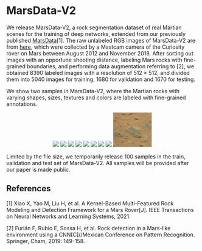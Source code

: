 # MarsData-V2
We release MarsData-V2, a rock segmentation dataset of real Martian scenes for the training of deep networks, extended from our previously published [MarsData](https://github.com/CVIR-Lab/MarsData)[1]. The raw unlabeled RGB images of MarsData-V2 are from [here](https://dominikschmidt.xyz/mars32k/), which were collected by a Mastcam camera of the Curiosity rover on Mars between August 2012 and November 2018. After sorting out images with an opportune shooting distance, labeling Mars rocks with fine-grained boundaries, and performing data augmentation referring to [2], we obtained 8390 labeled images with a resolution of 512 × 512, and divided them into 5040 images for training, 1680 for validation and 1670 for testing. 

We show two samples in MarsData-V2, where the Martian rocks with varying shapes, sizes, textures and colors are labeled with fine-grained annotations.

<div align=center>
  <img src=https://user-images.githubusercontent.com/20831138/156727546-c2019bb6-5167-47e8-b431-c4f9cda7a2f3.jpg width="20%" />
  <img src=https://user-images.githubusercontent.com/20831138/156726734-0d1a9f63-0ec5-401c-9433-04877ab82416.png width="20%" />
  <img src=https://user-images.githubusercontent.com/20831138/156730443-6622b3bc-5f37-4352-9be6-724fbd291514.jpg width="20%" />
  <img src=https://user-images.githubusercontent.com/20831138/156730587-4f7dd0a5-269a-4cee-8881-ae81ad4ddd5d.png width="20%" />
  <img src=https://user-images.githubusercontent.com/73680591/156786345-0469cf84-a4a7-40e4-9400-c728a1cfb093.jpg width="20%" />
  <img src=https://user-images.githubusercontent.com/73680591/156786442-24184580-7077-4ff2-81f6-faff1c57b099.png width="20%" />
  <img src=https://user-images.githubusercontent.com/73680591/156786542-1885a7ab-9824-4fb7-8ed9-60190ca8912d.jpg width="20%" />
  <img src=https://user-images.githubusercontent.com/73680591/156786597-279a1d5e-f3ba-40e1-98cc-eadf6fc4b6ac.png width="20%" />
  <img src=https://raw.githubusercontent.com/CVIR-Lab/MarsData/MarsData-V2/samples/img_332.png width="20%">
</div>

Limited by the file size, we temporarily release 100 samples in the train, validation and test set of MarsData-V2. All samples will be provided after our paper is made public.

## References
[1] Xiao X, Yao M, Liu H, et al. A Kernel-Based Multi-Featured Rock Modeling and Detection Framework for a Mars Rover[J]. IEEE Transactions on Neural Networks and Learning Systems, 2021.

[2] Furlán F, Rubio E, Sossa H, et al. Rock detection in a Mars-like environment using a CNN[C]//Mexican Conference on Pattern Recognition. Springer, Cham, 2019: 149-158.
